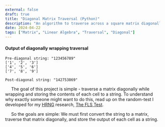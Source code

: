 ```yaml
---
external: false
draft: true
title: "Diagonal Matrix Traversal (Python)"
description: "An algorithm to traverse across a square matrix diagonally."
date: 2024-04-22
tags: ["Matrix", "Linear Algebra", "Traversal", "Diagonal"]
---
```

#### Output of diagonally wrapping traversal
```
Pre-diagonal string: "123456789"
['1', '2', '3']
['4', '5', '6']
['7', '8', '9']

Post-diagonal string: "142753869"
```
&nbsp;&nbsp;&nbsp;&nbsp;&nbsp;The goal of this project is simple - traverse a matrix diagonally while wrapping and storing the contents of each cell to a string. To understand why exactly someone might want to do this, read up on the random-test I developed for my [HRNG](https://arxiv.org/abs/2404.09395) research, [The FLS Test](Link_coming_soon).

&nbsp;&nbsp;&nbsp;&nbsp;&nbsp;So the goals are simple: We must first convert the string to a matrix, traverse that matrix diagonally, and store the output of each cell as a string.
